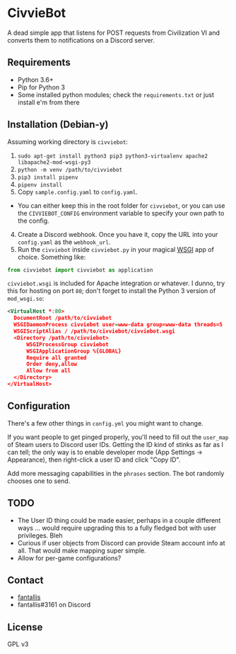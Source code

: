 # CivvieBot

A dead simple app that listens for POST requests from Civilization VI and
converts them to notifications on a Discord server.

## Requirements

- Python 3.6+
- Pip for Python 3
- Some installed python modules; check the `requirements.txt` or just install
e'm from there

## Installation (Debian-y)

Assuming working directory is `civviebot`:

1. `sudo apt-get install python3 pip3 python3-virtualenv apache2 libapache2-mod-wsgi-py3`
2. `python -m venv /path/to/civviebot`
3. `pip3 install pipenv`
4. `pipenv install`
3. Copy `sample.config.yaml` to `config.yaml`.
  * You can either keep this in the root folder for `civviebot`, or you can
    use the `CIVVIEBOT_CONFIG` environment variable to specify your own path
    to the config.
4. Create a Discord webhook. Once you have it, copy the URL into your
`config.yaml` as the `webhook_url`.
5. Run the `civviebot` inside `civviebot.py` in your magical
[WSGI](https://wsgi.readthedocs.io/en/latest/what.html) app of choice. Something
like:

```python
from civviebot import civviebot as application
```

`civviebot.wsgi` is included for Apache integration or whatever. I dunno, try
this for hosting on port `80`; don't forget to install the Python 3 version of
`mod_wsgi.so`:

```xml
<VirtualHost *:80>
  DocumentRoot /path/to/civviebot
  WSGIDaemonProcess civviebot user=www-data group=www-data threads=5
  WSGIScriptAlias / /path/to/civviebot/civviebot.wsgi
  <Directory /path/to/civviebot>
      WSGIProcessGroup civviebot
      WSGIApplicationGroup %{GLOBAL}
      Require all granted
      Order deny,allow
      Allow from all
  </Directory>
</VirtualHost>
```

## Configuration

There's a few other things in `config.yml` you might want to change.

If you want people to get pinged properly, you'll need to fill out the
`user_map` of Steam users to Discord user IDs. Getting the ID kind of stinks as
far as I can tell; the only way is to enable developer mode (App Settings ->
Appearance), then right-click a user ID and click "Copy ID".

Add more messaging capabilities in the `phrases` section. The bot randomly
chooses one to send.

## TODO

- The User ID thing could be made easier, perhaps in a couple different ways ...
would require upgrading this to a fully fledged bot with user privileges. Bleh
- Curious if user objects from Discord can provide Steam account info at all.
That would make mapping super simple.
- Allow for per-game configurations?

## Contact

- [fantallis](https://github.com/qadan)
- fantallis#3161 on Discord

## License

GPL v3
